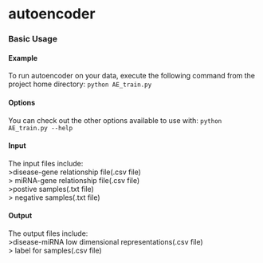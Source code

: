 # autoencoder



### Basic Usage

#### Example
To run autoencoder on your data, execute the following command from the project home directory:
	``python AE_train.py``

#### Options
You can check out the other options available to use with:
	``python AE_train.py --help``

#### Input
The input files include:<br>
	>disease-gene relationship file(.csv file)<br>
	> miRNA-gene relationship file(.csv file)<br>
	>postive samples(.txt file)<br>
	> negative samples(.txt file)
		

#### Output
The output files include:<br> 
	>disease-miRNA low dimensional representations(.csv file)<br>
	> label for samples(.csv file)





